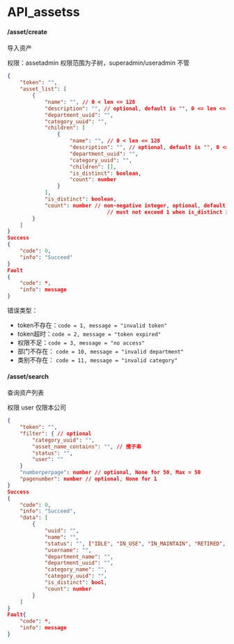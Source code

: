 # API_assetss

#### /asset/create

导入资产

权限：assetadmin 权限范围为子树，superadmin/useradmin 不管

```json
{
	"token": "",
	"asset_list": [
		{
			"name": "", // 0 < len <= 128
			"description": "", // optional, default is "", 0 <= len <= 1024
			"department_uuid": "",
			"category_uuid": "",
			"children": [
				{
					"name": "", // 0 < len <= 128
					"description": "", // optional, default is "", 0 <= len <= 1024
					"department_uuid": "",
					"category_uuid": "",
					"children": [],
					"is_distinct": boolean,
					"count": number
				}
			],
			"is_distinct": boolean,
			"count": number // non-negative integer, optional, default is 1, 
					            // must not exceed 1 when is_distinct is True
		}
	]
}
Success
{
	"code": 0,
	"info": "Succeed"
}
Fault
{
	"code": *,
	"info": message
}

```

错误类型：

* token不存在：`code = 1, message = "invalid token"`
* token超时：`code = 2, message = "token expired"`
* 权限不足：`code = 3, message = "no access"`
* 部门不存在： `code = 10, message = "invalid department"`
* 类别不存在： `code = 11, message = "invalid category"`

#### /asset/search

查询资产列表

权限 user 仅限本公司

```json
{
	"token": "",
	"filter": { // optional
		"category_uuid": "",
		"asset_name_contains": "", // 搜子串
		"status": "",
		"user": ""
	}
	"numberperpage": number // optional, None for 50, Max = 50
	"pagenumber": number // optional, None for 1
}
Success
{
	"code": 0,
	"info": "Succeed",
	"data": [
		{
			"uuid": "",
			"name": "",
			"status": "", ["IDLE", "IN_USE", "IN_MAINTAIN", "RETIRED", "DELETED "]
			"username": "",
			"department_name": "",
			"department_uuid": "",
			"category_name": "",
			"category_uuid": "",
			"is_distinct": bool,
			"count": number
		}
	]
}
Fault{
	"code": *,
	"info": message
}

```


